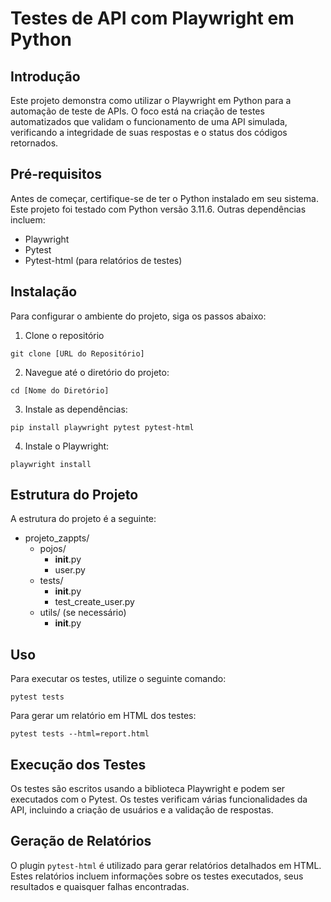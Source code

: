 # Testes de API com Playwright em Python

## Introdução
Este projeto demonstra como utilizar o Playwright em Python para a automação de teste de APIs. O foco está na criação de testes automatizados que validam o funcionamento de uma API simulada, verificando a integridade de suas respostas e o status dos códigos retornados.

## Pré-requisitos
Antes de começar, certifique-se de ter o Python instalado em seu sistema. Este projeto foi testado com Python versão 3.11.6. Outras dependências incluem:

* Playwright
* Pytest
* Pytest-html (para relatórios de testes)

## Instalação
Para configurar o ambiente do projeto, siga os passos abaixo:

1. Clone o repositório
````
git clone [URL do Repositório]
````

2. Navegue até o diretório do projeto:
````
cd [Nome do Diretório]
````

3. Instale as dependências:
````
pip install playwright pytest pytest-html
````

4. Instale o Playwright:
````
playwright install
````

## Estrutura do Projeto
A estrutura do projeto é a seguinte:
- projeto_zappts/
  - pojos/
    - __init__.py
    - user.py
  - tests/
    - __init__.py
    - test_create_user.py
  - utils/ (se necessário)
    - __init__.py


## Uso
Para executar os testes, utilize o seguinte comando:
````
pytest tests
````

Para gerar um relatório em HTML dos testes:
````
pytest tests --html=report.html
````

## Execução dos Testes
Os testes são escritos usando a biblioteca Playwright e podem ser executados com o Pytest. Os testes verificam várias funcionalidades da API, incluindo a criação de usuários e a validação de respostas.

## Geração de Relatórios
O plugin `pytest-html` é utilizado para gerar relatórios detalhados em HTML. Estes relatórios incluem informações sobre os testes executados, seus resultados e quaisquer falhas encontradas.



